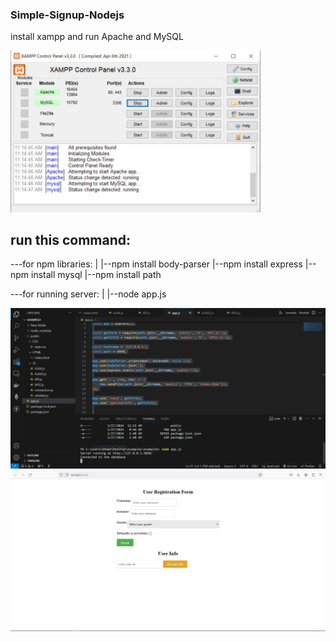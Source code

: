 ### Simple-Signup-Nodejs

install xampp and run Apache and MySQL

<img src="1.JPG" width=400>


## run this command:


---for npm libraries:
   |
   |--npm install body-parser
   |--npm install express
   |--npm install mysql
   |--npm install path


---for running server:
    |
    |--node app.js


<img src="2.JPG">

<img src="Capture.JPG">


